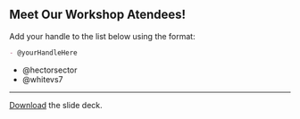 ## Meet Our Workshop Atendees!

Add your handle to the list below using the format:

```md
- @yourHandleHere
```

- @hectorsector
- @whitevs7
---

[Download](nicar.pdf) the slide deck.
